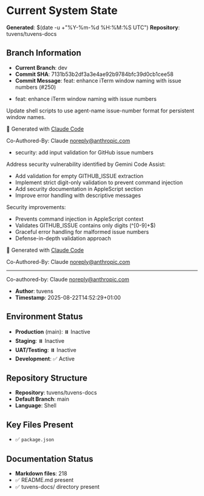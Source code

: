# Current System State
**Generated**: $(date -u +"%Y-%m-%d %H:%M:%S UTC")
**Repository**: tuvens/tuvens-docs

## Branch Information
- **Current Branch**: dev
- **Commit SHA**: 7131b53b2df3a3e4ae92b9784bfc39d0cb1cee58
- **Commit Message**: feat: enhance iTerm window naming with issue numbers (#250)

* feat: enhance iTerm window naming with issue numbers

Update shell scripts to use agent-name issue-number format for persistent window names.

🤖 Generated with [Claude Code](https://claude.ai/code)

Co-Authored-By: Claude <noreply@anthropic.com>

* security: add input validation for GitHub issue numbers

Address security vulnerability identified by Gemini Code Assist:

- Add validation for empty GITHUB_ISSUE extraction
- Implement strict digit-only validation to prevent command injection
- Add security documentation in AppleScript section
- Improve error handling with descriptive messages

Security improvements:
- Prevents command injection in AppleScript context
- Validates GITHUB_ISSUE contains only digits (^[0-9]+$)
- Graceful error handling for malformed issue numbers
- Defense-in-depth validation approach

🤖 Generated with [Claude Code](https://claude.ai/code)

Co-Authored-By: Claude <noreply@anthropic.com>

---------

Co-authored-by: Claude <noreply@anthropic.com>
- **Author**: tuvens
- **Timestamp**: 2025-08-22T14:52:29+01:00

## Environment Status
- **Production** (main): ⏸️ Inactive
- **Staging**: ⏸️ Inactive
- **UAT/Testing**: ⏸️ Inactive
- **Development**: ✅ Active

## Repository Structure
- **Repository**: tuvens/tuvens-docs
- **Default Branch**: main
- **Language**: Shell

## Key Files Present
- ✅ `package.json`

## Documentation Status
- **Markdown files**: 218
- ✅ README.md present
- ✅ tuvens-docs/ directory present
